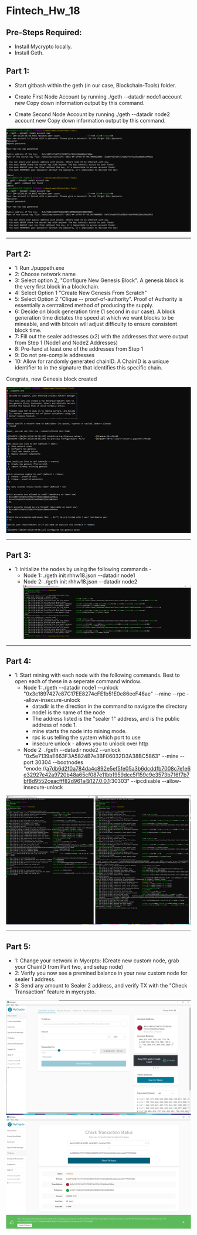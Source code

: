 # Fintech_Hw_18


## Pre-Steps Required: 
- Install Mycrypto locally. 
- Install Geth.

## Part 1:

  - Start gitbash within the geth (in our case, Blockchain-Tools) folder.

  - Create First Node Account by running ./geth --datadir node1 account new Copy down information output by this command.

  - Create Second Node Account by running ./geth --datadir node2 account new Copy down information output by this command.

![Screenshot 1](https://github.com/MedakaRiceFish/Fintech_Hw_18/blob/main/Screenshots/Step%201.png)

---

## Part 2: 

- 1: Run ./puppeth.exe 
- 2: Choose network name 
- 3: Select option 2, "Configure New Genesis Block". A genesis block is the very first block in a blockchain. 
- 4: Select Option 1 "Create New Genesis From Scratch" 
- 5: Select Option 2 "Clique -- proof-of-authority". Proof of Authority is essentially a centralized method of producing the supply. 
- 6: Decide on block generation time (1 second in our case). A block generation time dictates the speed at which we want blocks to be mineable, and with bitcoin will adjust difficulty to ensure consistent block time. 
- 7: Fill out the sealer addresses (x2) with the addresses that were output from Step 1 (Node1 and Node2 Addresses) 
- 8: Pre-fund at least one of the addresses from Step 1 
- 9: Do not pre-compile addresses 
- 10: Allow for randomly generated chainID. A ChainID is a unique identifier to in the signature that identifies this specific chain. 

Congrats, new Genesis block created

![Screenshot2](https://github.com/MedakaRiceFish/Fintech_Hw_18/blob/main/Screenshots/Step%202.png)

---

## Part 3: 
- 1: initialize the nodes by using the following commands - 
  - Node 1: ./geth init rhhw18.json --datadir node1 
  - Node 2: ./geth init rhhw18.json --datadir node2
![Screenshot3](https://github.com/MedakaRiceFish/Fintech_Hw_18/blob/main/Screenshots/Step%203.png)

---

## Part 4: 

- 1: Start mining with each node with the following commands. Best to open each of these in a seperate command window. 
  - Node 1: ./geth --datadir node1 --unlock "0x3c1897427e87C17EE8274cFE1b51E0e86eeF48ae" --mine --rpc --allow-insecure-unlock
    - datadir is the direction in the command to navigate the directory
    - node1 is the name of the node
    - The address listed is the "sealer 1" address, and is the public address of node 1. 
    - mine starts the node into mining mode.
    - rpc is us telling the system which port to use
    - insecure unlock - allows you to unlock over http
  - Node 2: ./geth --datadir node2 --unlock "0x5e7139aE663F3A5824B7e3BF06032D3A38BC5863" --mine --port 30304 --bootnodes "enode://a7db6d2f0a784da4c892e5ef5fe05a3b6dcddfb7008c7e1e6e32927e42a9720b48a65cf087e11bb1959dcc5f159c9e3573b716f7b7bf8d9552ceacfff82d961a@127.0.0.1:30303" --ipcdisable --allow-insecure-unlock

![Screenshot4](https://github.com/MedakaRiceFish/Fintech_Hw_18/blob/main/Screenshots/Step%204.png)

---

## Part 5: 

- 1: Change your network in Mycrpto: (Create new custom node, grab your ChainID from Part two, and setup node) 
- 2: Verify you now see a premined balance in your new custom node for sealer 1 address. 
- 3: Send any amount to Sealer 2 address, and verify TX with the "Check Transaction" feature in mycrypto.

![Screenshot5](https://github.com/MedakaRiceFish/Fintech_Hw_18/blob/main/Screenshots/Step%205.png)
![Screenshot6](https://github.com/MedakaRiceFish/Fintech_Hw_18/blob/main/Screenshots/Step%206.png)
